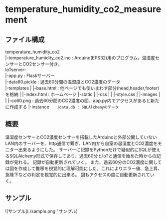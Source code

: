 # temperature_humidity_co2_measurement
## ファイル構成
temperature_humidity_co2  
  |-temperature_humidity_co2.ino : Arduino(EPS32)用のプログラム。温湿度センサーとCO2センサー付き。  
IoTserver-  
  |-app.py : Flaskサーバー  
  |-data60.pickle : 過去60分間の温湿度とCO2濃度のデータ  
  |-templates
  |  |-base.html : 他ページでも使いまわす部分(head,header,footer)を格納
  |  |-index.html : ホームページ
  |-static
  |  |-css
  |  |  |-style.css
  |  |-images
  |  |  |-co60.png : 過去60分間のCO2濃度の図、app.py内でアクセスがあると新たに作成する
  |-instance
`    |data.db : SQLAlchemyのデータ  `

## 概要
温湿度センサーとCO2濃度センサーを搭載したArduinoと外部公開していないLAN内のサーバーを、http通信で繋ぎ、LAN内から自室の温湿度とCO2濃度をモニター出来るようにした。
サーバーに記録をPythonだけで疑似的にSQLが使えるSQLAlchemy形式で保存してあり、過去60分とIoTと通信を始めた時からの記録が見れる。
記録が自動更新されていく。
また、過去60分のCO2濃度に関しては図を作成して推移を視覚的に理解可能にした。これによりエラー値、急上昇、急降下などの判定を視覚的に出来る。
図もアクセスの度に自動更新されていく。

## サンプル
![サンプル](./sample.png "サンプル)

